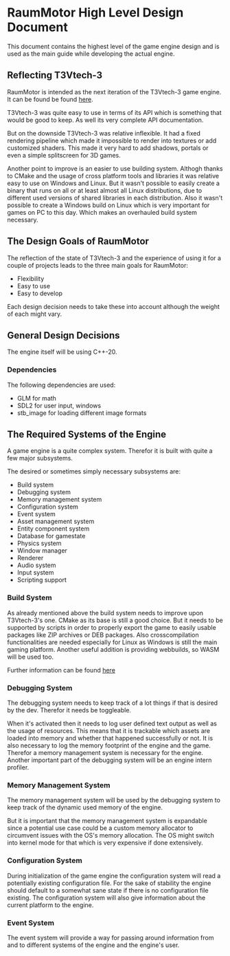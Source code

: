 # RaumMotor High Level Design Document

This document contains the highest level of the game engine design and is used as the main guide while developing the actual engine.

## Reflecting T3Vtech-3

RaumMotor is intended as the next iteration of the T3Vtech-3 game engine. It can be found be found [here](https://github.com/tevoran/T3Vtech-3).

T3Vtech-3 was quite easy to use in terms of its API which is something that would be good to keep. As well its very complete API documentation.

But on the downside T3Vtech-3 was relative inflexible. It had a fixed rendering pipeline which made it impossible to render into textures or add customized shaders. This made it very hard to add shadows, portals or even a simple splitscreen for 3D games.

Another point to improve is an easier to use building system. Althogh thanks to CMake and the usage of cross platform tools and libraries it was relative easy to use on Windows and Linux. But it wasn't possible to easily create a binary that runs on all or at least almost all Linux distributions, due to different used versions of shared libraries in each distribution. Also it wasn't possible to create a Windows build on Linux which is very important for games on PC to this day. Which makes an overhauled build system necessary.

## The Design Goals of RaumMotor

The reflection of the state of T3Vtech-3 and the experience of using it for a couple of projects leads to the three main goals for RaumMotor:

- Flexibility
- Easy to use
- Easy to develop

Each design decision needs to take these into account although the weight of each might vary.

## General Design Decisions

The engine itself will be using C++-20.

### Dependencies

The following dependencies are used:

- GLM for math
- SDL2 for user input, windows
- stb_image for loading different image formats

## The Required Systems of the Engine

A game engine is a quite complex system. Therefor it is built with quite a few major subsystems.

The desired or sometimes simply necessary subsystems are:

- Build system
- Debugging system
- Memory management system
- Configuration system
- Event system
- Asset management system
- Entity component system
- Database for gamestate
- Physics system
- Window manager
- Renderer
- Audio system
- Input system
- Scripting support

### Build System

As already mentioned above the build system needs to improve upon T3Vtech-3's one. CMake as its base is still a good choice. But it needs to be supported by scripts in order to properly export the game to easily usable packages like ZIP archives or DEB packages. Also crosscompilation functionalities are needed especially for Linux as Windows is still the main gaming platform. Another useful addition is providing webbuilds, so WASM will be used too.

Further information can be found [here](build-system-design.md)

### Debugging System

The debugging system needs to keep track of a lot things if that is desired by the dev. Therefor it needs be toggleable.

When it's activated then it needs to log user defined text output as well as the usage of resources. This means that it is trackable which assets are loaded into memory and whether that happened successfully or not. It is also necessary to log the memory footprint of the engine and the game. Therefor a memory management system is necessary for the engine. Another important part of the debugging system will be an engine intern profiler.

### Memory Management System

The memory management system will be used by the debugging system to keep track of the dynamic used memory of the engine.

But it is important that the memory management system is expandable since a potential use case could be a custom memory allocator to circumvent issues with the OS's memory allocation. The OS might switch into kernel mode for that which is very expensive if done extensively.

### Configuration System

During initialization of the game engine the configuration system will read a potentially existing configuration file. For the sake of stability the engine should default to a somewhat sane state if there is no configuration file existing. The configuration system will also give information about the current platform to the engine.

### Event System

The event system will provide a way for passing around information from and to different systems of the engine and the engine's user.